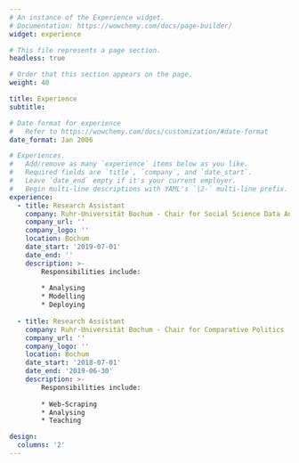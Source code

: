 ```yaml
---
# An instance of the Experience widget.
# Documentation: https://wowchemy.com/docs/page-builder/
widget: experience

# This file represents a page section.
headless: true

# Order that this section appears on the page.
weight: 40

title: Experience
subtitle:

# Date format for experience
#   Refer to https://wowchemy.com/docs/customization/#date-format
date_format: Jan 2006

# Experiences.
#   Add/remove as many `experience` items below as you like.
#   Required fields are `title`, `company`, and `date_start`.
#   Leave `date_end` empty if it's your current employer.
#   Begin multi-line descriptions with YAML's `|2-` multi-line prefix.
experience:
  - title: Research Assistant
    company: Ruhr-Universität Bochum - Chair for Social Science Data Analysis
    company_url: ''
    company_logo: ''
    location: Bochum
    date_start: '2019-07-01'
    date_end: ''
    description: >-
        Responsibilities include:
        
        * Analysing
        * Modelling
        * Deploying
        
  - title: Research Assistant
    company: Ruhr-Universität Bochum - Chair for Comparative Politics
    company_url: ''
    company_logo: ''
    location: Bochum
    date_start: '2018-07-01'
    date_end: '2019-06-30'
    description: >-
        Responsibilities include:
        
        * Web-Scraping
        * Analysing
        * Teaching

design:
  columns: '2'
---
```

